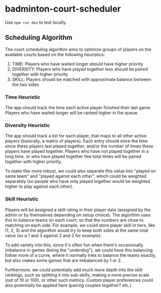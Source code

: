 # badminton-court-scheduler
Use `npm run dev` to test locally.

## Scheduling Algorithm
The court scheduling algorithm aims to optimize groups of players on the available courts based on the following heuristics:
1. TIME: Players who have waited longer should have higher priority
2. DIVERSITY: Players who have played together less should be paired together with higher priority
3. SKILL: Players should be matched with approximate balance between the two sides

### Time Heuristic
The app should track the time each active player finished their last game. Players who have waited longer will be ranked higher in the queue.

### Diversity Heuristic
The app should track a list for each player, that maps to all other active players (basically, a matrix of players). Each entry should store the time since these players last played together, and/or the number of times these players have played together. Players who have not played together in a long time, or who have played together few total times will be paired together with higher priority.

To make this more robust, we could also separate this value into "played on same team" and "played against each other", which could be weighted separately (so people who have only played together would be weighted higher to play against each other).

### Skill Heuristic
Players will be assigned a skill rating in their player data (assigned by the admin or by themselves depending on setup choice). The algorithm uses this to balance teams on each court, so that the numbers are close to matching on each side. For example, we could store player skill in tiers, like (1, 2, 3) and the algorithm would try to keep both sides at the same total value (so a 1 and 3 against 2 and 2 for example).

To add variety into this, since it's often fun when there's occasionally imbalance in games (being the "underdog"), we could have this balancing follow more of a curve, where it normally tries to balance the teams exactly, but also makes some games that are imbalanced by 1 or 2.

Furthermore, we could potentially add much more depth into the skill rankings, such as splitting it into sub-skills, making a more precise scale (out of 10 or 100), or other such metrics. Custom player preferences could also potentially be applied here (pairing couples together? etc.)
